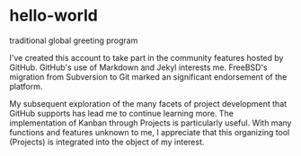 # hello-world
traditional global greeting program

I've created this account to take part in the community features hosted by GitHub.
GitHub's use of Markdown and Jekyl interests me. FreeBSD's migration from Subversion to Git marked an significant endorsement of the platform.

My subsequent exploration of the many facets of project development that GitHub supports has lead me to continue learning more. The implementation of Kanban through Projects is particularly useful. With many functions and features unknown to me, I appreciate that this organizing tool (Projects) is integrated into the object of my interest.
